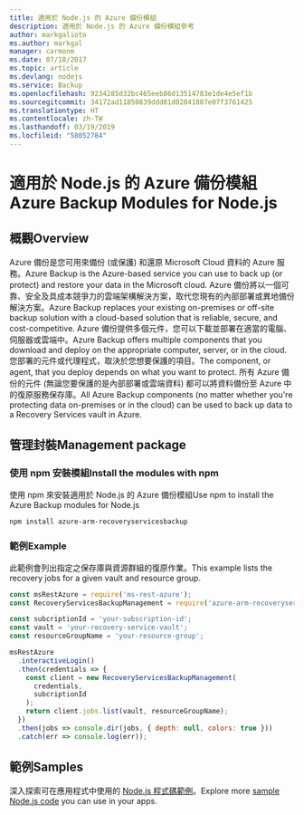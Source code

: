 ```yaml
---
title: 適用於 Node.js 的 Azure 備份模組
description: 適用於 Node.js 的 Azure 備份模組參考
author: markgalioto
ms.author: markgal
manager: carmonm
ms.date: 07/18/2017
ms.topic: article
ms.devlang: nodejs
ms.service: Backup
ms.openlocfilehash: 9234285d32bc465eeb86d13514783e1de4e5ef1b
ms.sourcegitcommit: 34172ad11850839ddd81d02841807e07f3761425
ms.translationtype: HT
ms.contentlocale: zh-TW
ms.lasthandoff: 03/19/2019
ms.locfileid: "58052784"
---
```

# <a name="azure-backup-modules-for-nodejs"></a><span data-ttu-id="adb06-103">適用於 Node.js 的 Azure 備份模組</span><span class="sxs-lookup"><span data-stu-id="adb06-103">Azure Backup Modules for Node.js</span></span>

## <a name="overview"></a><span data-ttu-id="adb06-104">概觀</span><span class="sxs-lookup"><span data-stu-id="adb06-104">Overview</span></span>

<span data-ttu-id="adb06-105">Azure 備份是您可用來備份 (或保護) 和還原 Microsoft Cloud 資料的 Azure 服務。</span><span class="sxs-lookup"><span data-stu-id="adb06-105">Azure Backup is the Azure-based service you can use to back up (or protect) and restore your data in the Microsoft cloud.</span></span> <span data-ttu-id="adb06-106">Azure 備份將以一個可靠、安全及具成本競爭力的雲端架構解決方案，取代您現有的內部部署或異地備份解決方案。</span><span class="sxs-lookup"><span data-stu-id="adb06-106">Azure Backup replaces your existing on-premises or off-site backup solution with a cloud-based solution that is reliable, secure, and cost-competitive.</span></span> <span data-ttu-id="adb06-107">Azure 備份提供多個元件，您可以下載並部署在適當的電腦、伺服器或雲端中。</span><span class="sxs-lookup"><span data-stu-id="adb06-107">Azure Backup offers multiple components that you download and deploy on the appropriate computer, server, or in the cloud.</span></span> <span data-ttu-id="adb06-108">您部署的元件或代理程式，取決於您想要保護的項目。</span><span class="sxs-lookup"><span data-stu-id="adb06-108">The component, or agent, that you deploy depends on what you want to protect.</span></span> <span data-ttu-id="adb06-109">所有 Azure 備份的元件 (無論您要保護的是內部部署或雲端資料) 都可以將資料備份至 Azure 中的復原服務保存庫。</span><span class="sxs-lookup"><span data-stu-id="adb06-109">All Azure Backup components (no matter whether you're protecting data on-premises or in the cloud) can be used to back up data to a Recovery Services vault in Azure.</span></span> 

## <a name="management-package"></a><span data-ttu-id="adb06-110">管理封裝</span><span class="sxs-lookup"><span data-stu-id="adb06-110">Management package</span></span>

### <a name="install-the-modules-with-npm"></a><span data-ttu-id="adb06-111">使用 npm 安裝模組</span><span class="sxs-lookup"><span data-stu-id="adb06-111">Install the modules with npm</span></span>

<span data-ttu-id="adb06-112">使用 npm 來安裝適用於 Node.js 的 Azure 備份模組</span><span class="sxs-lookup"><span data-stu-id="adb06-112">Use npm to install the Azure Backup modules for Node.js</span></span>

```bash
npm install azure-arm-recoveryservicesbackup
```

### <a name="example"></a><span data-ttu-id="adb06-113">範例</span><span class="sxs-lookup"><span data-stu-id="adb06-113">Example</span></span>

<span data-ttu-id="adb06-114">此範例會列出指定之保存庫與資源群組的復原作業。</span><span class="sxs-lookup"><span data-stu-id="adb06-114">This example lists the recovery jobs for a given vault and resource group.</span></span>

```javascript
const msRestAzure = require('ms-rest-azure');
const RecoveryServicesBackupManagement = require('azure-arm-recoveryservicesbackup');

const subcriptionId = 'your-subscription-id';
const vault = 'your-recovery-service-vault';
const resourceGroupName = 'your-resource-group';

msRestAzure
  .interactiveLogin()
  .then(credentials => {
    const client = new RecoveryServicesBackupManagement(
      credentials,
      subcriptionId
    );
    return client.jobs.list(vault, resourceGroupName);
  })
  .then(jobs => console.dir(jobs, { depth: null, colors: true }))
  .catch(err => console.log(err));
```

## <a name="samples"></a><span data-ttu-id="adb06-115">範例</span><span class="sxs-lookup"><span data-stu-id="adb06-115">Samples</span></span>

<span data-ttu-id="adb06-116">深入探索可在應用程式中使用的 [Node.js 程式碼範例](https://azure.microsoft.com/resources/samples/?platform=nodejs)。</span><span class="sxs-lookup"><span data-stu-id="adb06-116">Explore more [sample Node.js code](https://azure.microsoft.com/resources/samples/?platform=nodejs) you can use in your apps.</span></span>
